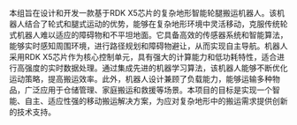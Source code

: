 本组旨在设计和开发一款基于RDK X5芯片的复杂地形智能轮腿搬运机器人。该机器人结合了轮式和腿式运动的优势，能够在复杂地形环境中灵活移动，克服传统轮式机器人难以适应的障碍物和不平坦地面。它具备高效的传感器系统和智能算法，能够实时感知周围环境，进行路径规划和障碍物避让，从而实现自主导航。机器人采用RDK X5芯片作为核心控制单元，具有强大的计算能力和低功耗特性，适合进行高强度的实时数据处理。通过集成先进的机器学习算法，该机器人能够不断优化运动策略，提高搬运效率。此外，机器人设计兼顾了负载能力，能够运输多种物品，广泛应用于仓储管理、家庭搬运和救援等场景。本项目的目标是实现一个智能、自主、适应性强的移动搬运解决方案，为应对复杂地形中的搬运需求提供创新的技术支持。
